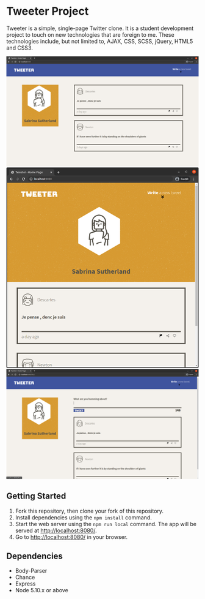 # Tweeter Project

Tweeter is a simple, single-page Twitter clone. It is a student development project to touch on new technologies that are foreign to me. These technologies include, but not limited to, AJAX, CSS, SCSS, jQuery, HTML5 and CSS3.   


!["screenshot of the desktop view"](https://github.com/Borrisson/tweeter/blob/master/public/images/preview/tweeter-desktop.png)
!["screenshot of the mobile view"](https://github.com/Borrisson/tweeter/blob/master/public/images/preview/tweeter-mobile.png)
!["screenshot of the create new message button"](https://github.com/Borrisson/tweeter/blob/master/public/images/preview/textarea-after-click.png)



## Getting Started

1. Fork this repository, then clone your fork of this repository.
2. Install dependencies using the `npm install` command.
3. Start the web server using the `npm run local` command. The app will be served at <http://localhost:8080/>.
4. Go to <http://localhost:8080/> in your browser.

## Dependencies

- Body-Parser
- Chance
- Express
- Node 5.10.x or above
